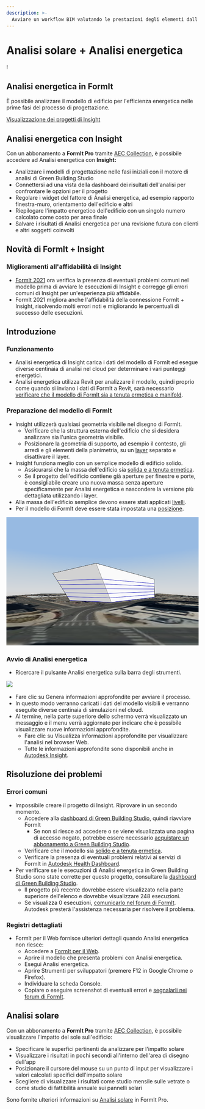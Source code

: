 ```yaml
---
description: >-
  Avviare un workflow BIM valutando le prestazioni degli elementi dall'inizio del processo di progettazione.
---
```


# Analisi solare + Analisi energetica

\![](<../.gitbook/assets/20220317 Solar Analysis.png>)

## Analisi energetica in FormIt

È possibile analizzare il modello di edificio per l'efficienza energetica nelle prime fasi del processo di progettazione.

[Visualizzazione dei progetti di Insight](https://gbs.autodesk.com/OneEnergy/Insight)

## Analisi energetica con Insight

Con un abbonamento a **FormIt Pro** tramite [AEC Collection](https://www.autodesk.com/collections/architecture-engineering-construction/overview), è possibile accedere ad Analisi energetica con **Insight:**

* Analizzare i modelli di progettazione nelle fasi iniziali con il motore di analisi di Green Building Studio
* Connettersi ad una vista della dashboard dei risultati dell'analisi per confrontare le opzioni per il progetto
* Regolare i widget del fattore di Analisi energetica, ad esempio rapporto finestra-muro, orientamento dell'edificio e altri
* Riepilogare l'impatto energetico dell'edificio con un singolo numero calcolato come costo per area finale
* Salvare i risultati di Analisi energetica per una revisione futura con clienti e altri soggetti coinvolti

## Novità di FormIt + Insight <a href="#insight-what-s-new" id="insight-what-s-new"></a>

### **Miglioramenti all'affidabilità di Insight** <a href="#improvements-to-insight-reliability" id="improvements-to-insight-reliability"></a>

* [FormIt 2021](https://formit.autodesk.com/blog/post/introducing-formit-2021) ora verifica la presenza di eventuali problemi comuni nel modello prima di avviare le esecuzioni di Insight e corregge gli errori comuni di Insight per un'esperienza più affidabile.
* FormIt 2021 migliora anche l'affidabilità della connessione FormIt + Insight, risolvendo molti errori noti e migliorando le percentuali di successo delle esecuzioni.

## Introduzione <a href="#insight-getting-started" id="insight-getting-started"></a>

### **Funzionamento** <a href="#how-it-works" id="how-it-works"></a>

* Analisi energetica di Insight carica i dati del modello di FormIt ed esegue diverse centinaia di analisi nel cloud per determinare i vari punteggi energetici.
* Analisi energetica utilizza Revit per analizzare il modello, quindi proprio come quando si inviano i dati di FormIt a Revit, sarà necessario [verificare che il modello di FormIt sia a tenuta ermetica e manifold](https://formit.autodesk.com/blog/post/repairing-solid-models).

### **Preparazione del modello di FormIt** <a href="#preparing-your-formit-model" id="preparing-your-formit-model"></a>

* Insight utilizzerà qualsiasi geometria visibile nel disegno di FormIt.
  * Verificare che la struttura esterna dell'edificio che si desidera analizzare sia l'unica geometria visibile.
  * Posizionare la geometria di supporto, ad esempio il contesto, gli arredi e gli elementi della planimetria, su un [layer](../tool-library/layers.md) separato e disattivare il layer.
* Insight funziona meglio con un semplice modello di edificio solido.
  * Assicurarsi che la massa dell'edificio sia [solida e a tenuta ermetica](https://formit.autodesk.com/blog/post/repairing-solid-models).
  * Se il progetto dell'edificio contiene già aperture per finestre e porte, è consigliabile creare una nuova massa senza aperture specificamente per Analisi energetica e nascondere la versione più dettagliata utilizzando i layer.
* Alla massa dell'edificio semplice devono essere stati applicati [livelli](../tool-library/levels-and-area.md).
* Per il modello di FormIt deve essere stata impostata una [posizione](../tool-library/setting-location.md).

![](../.gitbook/assets/insight.png)

### **Avvio di Analisi energetica** <a href="#starting-energy-analysis" id="starting-energy-analysis"></a>

* Ricercare il pulsante Analisi energetica sulla barra degli strumenti.

![](../.gitbook/assets/generate\_insight.png)

* Fare clic su Genera informazioni approfondite per avviare il processo.
* In questo modo verranno caricati i dati del modello visibili e verranno eseguite diverse centinaia di simulazioni nel cloud.
* Al termine, nella parte superiore dello schermo verrà visualizzato un messaggio e il menu verrà aggiornato per indicare che è possibile visualizzare nuove informazioni approfondite.
  * Fare clic su Visualizza informazioni approfondite per visualizzare l'analisi nel browser Web.
  * Tutte le informazioni approfondite sono disponibili anche in [Autodesk Insight](https://gbs.autodesk.com/OneEnergy/Insight).

## Risoluzione dei problemi <a href="#insight-troubleshooting" id="insight-troubleshooting"></a>

### **Errori comuni** <a href="#common-errors" id="common-errors"></a>

* Impossibile creare il progetto di Insight. Riprovare in un secondo momento.
  * Accedere alla [dashboard di Green Building Studio](https://gbs.autodesk.com/GBS/Project), quindi riavviare FormIt
    * Se non si riesce ad accedere o se viene visualizzata una pagina di accesso negato, potrebbe essere necessario [acquistare un abbonamento a Green Building Studio](https://knowledge.autodesk.com/search-result/caas/CloudHelp/cloudhelp/ENU/BPA-Help/files/GUID-7FCFF904-F943-4020-BF7F-53AA7148673D-htm.html).
  * Verificare che il modello sia [solido e a tenuta ermetica](https://formit.autodesk.com/blog/post/repairing-solid-models).
  * Verificare la presenza di eventuali problemi relativi ai servizi di FormIt in [Autodesk Health Dashboard](https://health.autodesk.com/).
* Per verificare se le esecuzioni di Analisi energetica in Green Building Studio sono state corrette per questo progetto, consultare la [dashboard di Green Building Studio](https://gbs.autodesk.com/GBS/Project).
  * Il progetto più recente dovrebbe essere visualizzato nella parte superiore dell'elenco e dovrebbe visualizzare 248 esecuzioni.
  * Se visualizza 0 esecuzioni, [comunicarlo nel forum di FormIt](https://forums.autodesk.com/t5/formit-forum/bd-p/142). Autodesk presterà l'assistenza necessaria per risolvere il problema.

### **Registri dettagliati** <a href="#detailed-logs" id="detailed-logs"></a>

* FormIt per il Web fornisce ulteriori dettagli quando Analisi energetica non riesce:
  * Accedere a [FormIt per il Web](https://formit.autodesk.com/app).
  * Aprire il modello che presenta problemi con Analisi energetica.
  * Esegui Analisi energetica.
  * Aprire Strumenti per sviluppatori (premere F12 in Google Chrome o Firefox).
  * Individuare la scheda Console.
  * Copiare o eseguire screenshot di eventuali errori e [segnalarli nei forum di FormIt](https://forums.autodesk.com/t5/formit-forum/bd-p/142).

## Analisi solare

Con un abbonamento a **FormIt Pro** tramite [AEC Collection](https://www.autodesk.com/collections/architecture-engineering-construction/overview), è possibile visualizzare l'impatto del sole sull'edificio:

* Specificare le superfici pertinenti da analizzare per l'impatto solare
* Visualizzare i risultati in pochi secondi all'interno dell'area di disegno dell'app
* Posizionare il cursore del mouse su un punto di input per visualizzare i valori calcolati specifici dell'impatto solare
* Scegliere di visualizzare i risultati come studio mensile sulle vetrate o come studio di fattibilità annuale sui pannelli solari

Sono fornite ulteriori informazioni su [Analisi solare](../tool-library/solar-analysis.md) in FormIt Pro.
